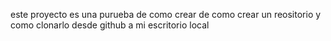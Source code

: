 este proyecto es una purueba de como crear de como crear un reositorio y como clonarlo desde github a mi escritorio local